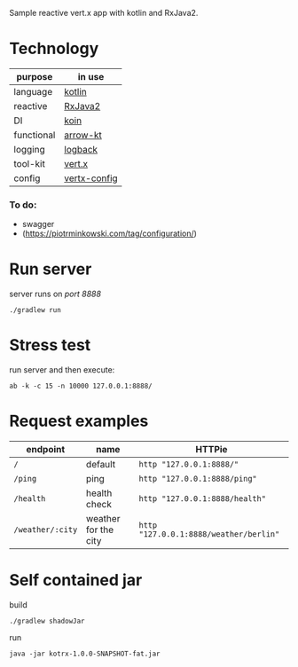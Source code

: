 Sample reactive vert.x app with kotlin and RxJava2.

# Technology
|  purpose | in use |
| --- | --- |
| language  | [kotlin](https://kotlinlang.org/) |
| reactive  | [RxJava2](https://github.com/ReactiveX/RxJava) |
| DI        | [koin](https://github.com/InsertKoinIO/koin/) |
| functional        | [arrow-kt](https://github.com/arrow-kt/arrow) |
| logging   | [logback](https://github.com/InsertKoinIO/koin/blob/master/koin-projects/docs/reference/koin-core/logging.md) |
| tool-kit  | [vert.x](https://vertx.io/) |
| config    | [vertx-config](https://vertx.io/docs/vertx-config/kotlin/) |

### To do:
- swagger
- (https://piotrminkowski.com/tag/configuration/)

# Run server

server runs on *port 8888*

```./gradlew run```

# Stress test
run server and then execute:

```ab -k -c 15 -n 10000 127.0.0.1:8888/```

# Request examples

| endpoint | name| HTTPie|
| --- | --- | --- |
| ```/```| default | ```http "127.0.0.1:8888/"``` |
| ```/ping```| ping | ```http "127.0.0.1:8888/ping"``` |
| ```/health```| health check | ```http "127.0.0.1:8888/health"``` |
| ```/weather/:city```| weather for the city | ```http "127.0.0.1:8888/weather/berlin"``` |

# Self contained jar
build
```
./gradlew shadowJar

```
run
```
java -jar kotrx-1.0.0-SNAPSHOT-fat.jar
```



